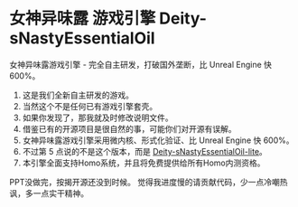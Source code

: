 # 女神异味露 游戏引擎 Deity-sNastyEssentialOil
女神异味露游戏引擎 - 完全自主研发，打破国外垄断，比 Unreal Engine 快 600%。

1. 这是我们全新自主研发的游戏。
2. 当然这个不是任何已有游戏引擎套壳。
3. 如果你发现了，那我就及时修改说明文件。
4. 借鉴已有的开源项目是很自然的事，可能你们对开源有误解。
5. 女神异味露游戏引擎采用微内核、形式化验证、比 Unreal Engine 快 600%。
6. 不过第 5 点说的不是这个版本，而是 [Deity-sNastyEssentialOil-lite](https://github.com/JichangJunDjpeity/Deity-sNastyEssentialOil-lite)。
7. 本引擎全面支持Homo系统，并且将免费提供给所有Homo内测资格。

PPT没做完，按揭开源还没到时候。
觉得我进度慢的请贡献代码，少一点冷嘲热讽，多一点实干精神。
